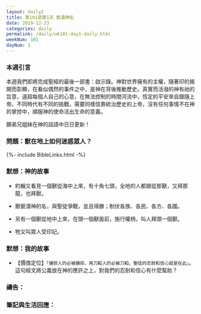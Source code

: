 ```yaml
---
layout: daily2
title: 第101週第1天 褻瀆神名
date: 2019-12-23
categories: daily
permalink: /daily/wk101-day1-daily.html
weekNum: 101
dayNum: 1
---
```

### 本週引言
本週我們即將完成聖經的最後一部書：啟示錄。神對世界擁有的主權，隨著印的揭開而彰顯，在看似偶然的事件之中，是神在背後推動歷史。真實而活潑的神有祂的旨意，遠超每個人自己的心意，在無法控制的時間河流中，恆定的平安來自跟隨上帝。不同時代有不同的挑戰，需要同樣信靠統治歷史的上帝，沒有任何事情不在神的掌控中，順服神的使命活出生命的意義。

願弟兄姐妹在神的話語中日日更新！

### 問題：獸在地上如何迷惑眾人？

{%- include BibleLinks.html -%}

### 默想：神的故事
+	約翰又看見一個獸從海中上來，有十角七頭，全地的人都跟從那獸，又拜那龍，也拜獸。

+	獸褻瀆神的名，與聖徒爭戰，並且得勝；制伏各族、各民、各方、各國。

+	另有一個獸從地中上來，在頭一個獸面前，施行權柄，叫人拜頭一個獸。

+	牠又叫眾人受印記。


### 默想：我的故事
+	【價值定位】`「擄掠人的必被擄掠，用刀殺人的必被刀殺。聖徒的忍耐和信心就是在此」`。這句經文將公義放在神的應許之上，對我們的忍耐和信心有什麼幫助？


### 禱告：

### 筆記與生活回應：

